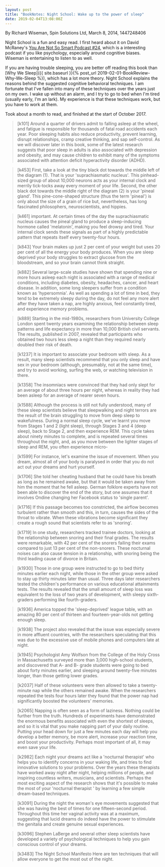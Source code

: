 ```yaml
---
layout: post
title: "BookNotes: Night School: Wake up to the power of sleep"
date: 2019-02-04T13:08:00Z
---
```

By Richard Wiseman, Spin Solutions Ltd, March 8, 2014, 1447248406

Night School is a fun and easy read. I first heard about it on David McRaney's
[You Are Not So Smart Podcast #24](http://n99.us/mqc), which is a
interesting podcast if you like psychology, especially around
cognitive biases. Wiseman is entertaining to listen to as well.

If you are having trouble sleeping, you are better off reading this
book than
[Why We Sleep]({{ site.baseurl }}{% post_url 2019-02-01-BookReview-Why-We-Sleep %}), 
which has a lot more theory. Night School explains the reasons
behind the suggested cognitive behavioral techniques. I am
fortunate that I've fallen into many of these techniques
over the years just on my own. I wake up without an alarm,
and I try to go to bed when I'm tired (usually early, I'm an lark).
My experience is that these techniques work, but you have to work
at them.

Took about a month to read, and finished at the start of October 2017.

> [k101] Around a quarter of drivers admit to falling asleep at the
> wheel, and fatigue is responsible for thousands of fatal road
> accidents each year. Poor sleeping habits also reduce productivity,
> prevent learning, disrupt relationships, cramp creative thinking,
> and sap self-control. As we will discover later in this book, some
> of the latest research suggests that poor sleep in adults is also
> associated with depression and obesity, and may cause children to
> exhibit many of the symptoms associated with attention deficit
> hyperactivity disorder (ADHD).

> [k453] First, take a look at the tiny black dot towards the middle
> left of the diagram (1). That is your 'suprachiasmatic
> nucleus'. This pinhead-sized group of about 10,000 neurons acts as
> your internal clock and merrily tick-tocks away every moment of your
> life.  Second, the other black dot towards the middle right of the
> diagram (2) is your 'pineal gland'. This pine-cone-shaped structure
> (thus the term 'pineal') is only about the size of a grain of rice
> but, nevertheless, has long fascinated philosophers,
> neuroscientists, and hippies.

> [k461] important. At certain times of the day the suprachiasmatic
> nucleus causes the pineal gland to produce a sleep-inducing hormone
> called 'melatonin', making you feel drowsy and tired. Your internal
> clock sends these signals as part of a highly predictable pattern
> that repeats itself every twenty-four hours.

> [k843] Your brain makes up just 2 per cent of your weight but uses
> 20 per cent of all the energy your body produces. When you are sleep
> deprived your body struggles to extract glucose from the
> bloodstream, and so your brain cannot think straight.

> [k882] Several large-scale studies have shown that spending nine or
> more hours asleep each night is associated with a range of medical
> conditions, including diabetes, obesity, headaches, cancer, and
> heart disease. In addition, some long sleepers suffer from a
> condition known as 'hypersomnia'. As well as spending a lot of time
> in bed, they tend to be extremely sleepy during the day, do not feel
> any more alert after they have taken a nap, are highly anxious, feel
> constantly tired, and experience memory problems.

> [k889] Starting in the mid-1980s, researchers from University
> College London spent twenty years examining the relationship between
> sleep patterns and life expectancy in more than 10,000 British civil
> servants. The results, published in 2007, revealed that participants
> who obtained two hours less sleep a night than they required nearly
> doubled their risk of death.

> [k1237] It is important to associate your bedroom with sleep. As a
> result, many sleep scientists recommend that you only sleep and have
> sex in your bedroom (although, presumably, not at the same time),
> and try to avoid working, surfing the web, or watching television in
> there.

> [k1358] The insomniacs were convinced that they had only slept for
> an average of about three hours per night, whereas in reality they
> had been asleep for an average of nearer seven hours.

> [k1588] Although the process is still not fully understood, many of
> these sleep scientists believe that sleepwalking and night terrors
> are the result of the brain struggling to move from deep sleep to
> wakefulness. During a normal sleep cycle, we've learnt you move from
> Stages 1 and 2 (light sleep), through Stages 3 and 4 (deep sleep),
> back to Stage 2, and then experience REM. This cycle takes about
> ninety minutes to complete, and is repeated several times throughout
> the night, and, as you move between the lighter stages of sleep and
> REM, you often experience micro-

> [k1599] For instance, let's examine the issue of movement. When you
> dream, almost all of your body is paralysed in order that you do not
> act out your dreams and hurt yourself.

> [k1706] She told her cheating husband that he could have his breath
> as long as he remained awake, but that it would be taken away from
> him the moment that he fell asleep. German folklore experts have not
> been able to discover the end of the story, but one assumes that it
> involves Ondine changing her Facebook status to 'single parent'.

> [k1716] If this passage becomes too constricted, the airflow becomes
> turbulent rather than smooth and this, in turn, causes the sides of
> the throat to vibrate. When these vibrations become significant they
> create a rough sound that scientists refer to as 'snoring'.

> [k1719] In one study, researchers tracked trainee doctors, looking
> at the relationship between snoring and their final grades. The
> results were remarkable, with 42 per cent of the snorers failing
> their exams compared to just 13 per cent of the non-snorers. These
> nocturnal noises can also cause tension in a relationship, with
> snoring being the third leading cause of divorce in Britain.

> [k1930] Those in one group were instructed to go to bed thirty
> minutes earlier each night, while those in the other group were
> asked to stay up thirty minutes later than usual. Three days later
> researchers tested the children's performance on various educational
> attainments tests. The results revealed that the small amount of
> sleep loss was equivalent to the loss of two years of development,
> with sleepy sixth-graders performing like fourth-graders.

> [k1936] America topped the 'sleep-deprived' league table, with an
> amazing 80 per cent of thirteen and fourteen-year-olds not getting
> enough sleep.

> [k1938] The project also revealed that the issue was especially
> severe in more affluent countries, with the researchers speculating
> that this was due to the excessive use of mobile phones and
> computers late at night.

> [k1945] Psychologist Amy Wolfson from the College of the Holy Cross
> in Massachusetts surveyed more than 3,000 high-school students, and
> discovered that A- and B- grade students were going to bed about
> forty minutes earlier, and sleeping around twenty-five minutes
> longer, than those getting lower grades.

> [k2037] Half of these volunteers were then allowed to take a
> twenty-minute nap while the others remained awake. When the
> researchers repeated the tests four hours later they found that the
> power nap had significantly boosted the volunteers' memories.

> [k2065] Napping is often seen as a form of laziness. Nothing could
> be further from the truth. Hundreds of experiments have demonstrated
> the enormous benefits associated with even the shortest of sleeps,
> and so it is vital that you make napping part of your daily
> routine. Putting your head down for just a few minutes each day will
> help you develop a better memory, be more alert, increase your
> reaction time, and boost your productivity. Perhaps most important
> of all, it may even save your life.

> [k2982] Each night your dreams act like a 'nocturnal therapist' who
> helps you to identify concerns in your waking life, and tries to
> find innovative solutions to your problems. Over the years these
> therapists have worked away night after night, helping millions of
> people, and inspiring countless writers, musicians, and
> scientists. Perhaps the most exciting aspect of the research shows
> that it's possible to make the most of your 'nocturnal therapist '
> by learning a few simple dream-based techniques.

> [k3091] During the night the woman's eye movements suggested that
> she was having the best of times for one fifteen-second
> period. Throughout this time her vaginal activity was at a maximum,
> suggesting that lucid dreams do indeed have the power to stimulate
> the genitalia and create genuine sexual experiences.

> [k3096] Stephen LaBerge and several other sleep scientists have
> developed a variety of psychological techniques to help you gain
> conscious control of your dreams.

> [k3483] The Night School Manifesto Here are ten techniques that will
> allow everyone to get the most out of the night.
